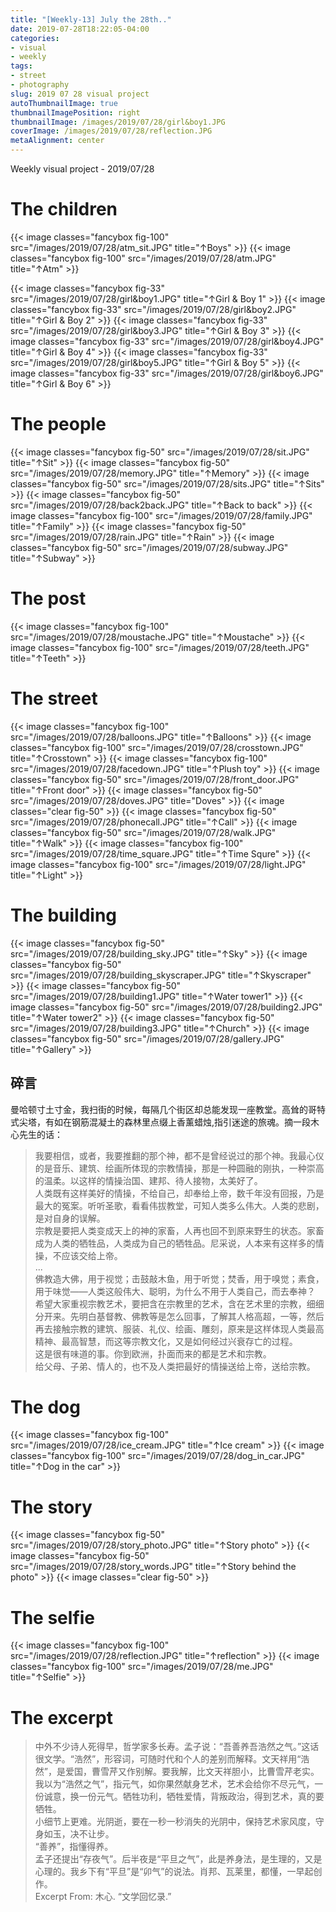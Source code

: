 ```yaml
---
title: "[Weekly-13] July the 28th.."
date: 2019-07-28T18:22:05-04:00
categories:
- visual
- weekly
tags:
- street
- photography
slug: 2019 07 28 visual project
autoThumbnailImage: true
thumbnailImagePosition: right
thumbnailImage: /images/2019/07/28/girl&boy1.JPG
coverImage: /images/2019/07/28/reflection.JPG
metaAlignment: center
---
```


Weekly visual project - 2019/07/28
<!--more-->
<!-- toc -->

# The children
{{< image classes="fancybox fig-100" src="/images/2019/07/28/atm_sit.JPG"  title="↑Boys" >}}
{{< image classes="fancybox fig-100" src="/images/2019/07/28/atm.JPG"  title="↑Atm" >}}

{{< image classes="fancybox fig-33" src="/images/2019/07/28/girl&boy1.JPG"  title="↑Girl & Boy 1" >}}
{{< image classes="fancybox fig-33" src="/images/2019/07/28/girl&boy2.JPG"  title="↑Girl & Boy 2" >}}
{{< image classes="fancybox fig-33" src="/images/2019/07/28/girl&boy3.JPG"  title="↑Girl & Boy 3" >}}
{{< image classes="fancybox fig-33" src="/images/2019/07/28/girl&boy4.JPG"  title="↑Girl & Boy 4" >}}
{{< image classes="fancybox fig-33" src="/images/2019/07/28/girl&boy5.JPG"  title="↑Girl & Boy 5" >}}
{{< image classes="fancybox fig-33" src="/images/2019/07/28/girl&boy6.JPG"  title="↑Girl & Boy 6" >}}

# The people
{{< image classes="fancybox fig-50" src="/images/2019/07/28/sit.JPG"  title="↑Sit" >}}
{{< image classes="fancybox fig-50" src="/images/2019/07/28/memory.JPG"  title="↑Memory" >}}
{{< image classes="fancybox fig-50" src="/images/2019/07/28/sits.JPG"  title="↑Sits" >}}
{{< image classes="fancybox fig-50" src="/images/2019/07/28/back2back.JPG"  title="↑Back to back" >}}
{{< image classes="fancybox fig-100" src="/images/2019/07/28/family.JPG"  title="↑Family" >}}
{{< image classes="fancybox fig-50" src="/images/2019/07/28/rain.JPG"  title="↑Rain" >}}
{{< image classes="fancybox fig-50" src="/images/2019/07/28/subway.JPG"  title="↑Subway" >}}

# The post
{{< image classes="fancybox fig-100" src="/images/2019/07/28/moustache.JPG"  title="↑Moustache" >}}
{{< image classes="fancybox fig-100" src="/images/2019/07/28/teeth.JPG"  title="↑Teeth" >}}

# The street
{{< image classes="fancybox fig-100" src="/images/2019/07/28/balloons.JPG"  title="↑Balloons" >}}
{{< image classes="fancybox fig-100" src="/images/2019/07/28/crosstown.JPG"  title="↑Crosstown" >}}
{{< image classes="fancybox fig-100" src="/images/2019/07/28/facedown.JPG"  title="↑Plush toy" >}}
{{< image classes="fancybox fig-50" src="/images/2019/07/28/front_door.JPG"  title="↑Front door" >}}
{{< image classes="fancybox fig-50" src="/images/2019/07/28/doves.JPG"  title="Doves" >}}
{{< image classes="clear fig-50" >}}
{{< image classes="fancybox fig-50" src="/images/2019/07/28/phonecall.JPG"  title="↑Call" >}}
{{< image classes="fancybox fig-50" src="/images/2019/07/28/walk.JPG"  title="↑Walk" >}}
{{< image classes="fancybox fig-100" src="/images/2019/07/28/time_square.JPG"  title="↑Time Squre" >}}
{{< image classes="fancybox fig-100" src="/images/2019/07/28/light.JPG"  title="↑Light" >}}

# The building
{{< image classes="fancybox fig-50" src="/images/2019/07/28/building_sky.JPG"  title="↑Sky" >}}
{{< image classes="fancybox fig-50" src="/images/2019/07/28/building_skyscraper.JPG"  title="↑Skyscraper" >}}
{{< image classes="fancybox fig-50" src="/images/2019/07/28/building1.JPG"  title="↑Water tower1" >}}
{{< image classes="fancybox fig-50" src="/images/2019/07/28/building2.JPG"  title="↑Water tower2" >}}
{{< image classes="fancybox fig-50" src="/images/2019/07/28/building3.JPG"  title="↑Church" >}}
{{< image classes="fancybox fig-50" src="/images/2019/07/28/gallery.JPG"  title="↑Gallery" >}}

## 碎言

曼哈顿寸土寸金，我扫街的时候，每隔几个街区却总能发现一座教堂。高耸的哥特式尖塔，有如在钢筋混凝土的森林里点缀上香薰蜡烛,指引迷途的旅魂。摘一段木心先生的话：

>我要相信，或者，我要推翻的那个神，都不是曾经说过的那个神。我最心仪的是音乐、建筑、绘画所体现的宗教情操，那是一种圆融的刚执，一种崇高的温柔。以这样的情操治国、建邦、待人接物，太美好了。  
人类既有这样美好的情操，不给自己，却奉给上帝，数千年没有回报，乃是最大的冤案。听听圣歌，看看伟拔教堂，可知人类多么伟大。人类的悲剧，是对自身的误解。  
宗教是要把人类变成天上的神的家畜，人再也回不到原来野生的状态。家畜成为人类的牺牲品，人类成为自己的牺牲品。尼采说，人本来有这样多的情操，不应该交给上帝。  
...  
佛教造大佛，用于视觉；击鼓敲木鱼，用于听觉；焚香，用于嗅觉；素食，用于味觉——人类这般伟大、聪明，为什么不用于人类自己，而去奉神？  
希望大家重视宗教艺术，要把含在宗教里的艺术，含在艺术里的宗教，细细分开来。先明白基督教、佛教等是怎么回事，了解其人格高超，一等，然后再去接触宗教的建筑、服装、礼仪、绘画、雕刻，原来是这样体现人类最高精神、最高智慧，而这等宗教文化，又是如何经过兴衰存亡的过程。  
这是很有味道的事。你到欧洲，扑面而来的都是艺术和宗教。  
给父母、子弟、情人的，也不及人类把最好的情操送给上帝，送给宗教。  


# The dog
{{< image classes="fancybox fig-100" src="/images/2019/07/28/ice_cream.JPG"  title="↑Ice cream" >}}
{{< image classes="fancybox fig-100" src="/images/2019/07/28/dog_in_car.JPG"  title="↑Dog in the car" >}}

# The story
{{< image classes="fancybox fig-50" src="/images/2019/07/28/story_photo.JPG"  title="↑Story photo" >}}
{{< image classes="fancybox fig-50" src="/images/2019/07/28/story_words.JPG"  title="↑Story behind the photo" >}}
{{< image classes="clear fig-50" >}}

# The selfie
{{< image classes="fancybox fig-100" src="/images/2019/07/28/reflection.JPG"  title="↑reflection" >}}
{{< image classes="fancybox fig-100" src="/images/2019/07/28/me.JPG"  title="↑Selfie" >}}

# The excerpt
>中外不少诗人死得早，哲学家多长寿。孟子说：“吾善养吾浩然之气。”这话很文学。“浩然”，形容词，可随时代和个人的差别而解释。文天祥用“浩然”，是爱国，曹雪芹又作别解。要我解，比文天祥胆小，比曹雪芹老实。我以为“浩然之气”，指元气，如你果然献身艺术，艺术会给你不尽元气，一份诚意，换一份元气。牺牲功利，牺牲爱情，背叛政治，得到艺术，真的要牺牲。  
小细节上更难。光阴逝，要在一秒一秒消失的光阴中，保持艺术家风度，守身如玉，决不让步。  
“善养”，指懂得养。  
孟子还提出“存夜气”。后半夜是“平旦之气”，此是养身法，是生理的，又是心理的。我乡下有“平旦”是“卯气”的说法。肖邦、瓦莱里，都懂，一早起创作。  
Excerpt From: 木心. “文学回忆录.” 
